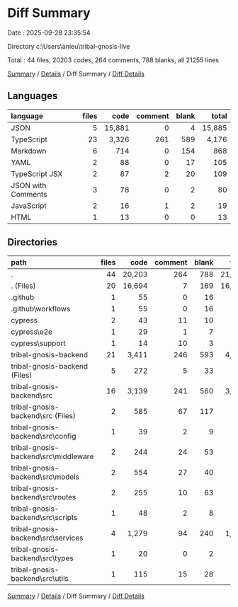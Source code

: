 # Diff Summary

Date : 2025-09-28 23:35:54

Directory c:\\Users\\anieu\\tribal-gnosis-live

Total : 44 files,  20203 codes, 264 comments, 788 blanks, all 21255 lines

[Summary](results.md) / [Details](details.md) / Diff Summary / [Diff Details](diff-details.md)

## Languages
| language | files | code | comment | blank | total |
| :--- | ---: | ---: | ---: | ---: | ---: |
| JSON | 5 | 15,881 | 0 | 4 | 15,885 |
| TypeScript | 23 | 3,326 | 261 | 589 | 4,176 |
| Markdown | 6 | 714 | 0 | 154 | 868 |
| YAML | 2 | 88 | 0 | 17 | 105 |
| TypeScript JSX | 2 | 87 | 2 | 20 | 109 |
| JSON with Comments | 3 | 78 | 0 | 2 | 80 |
| JavaScript | 2 | 16 | 1 | 2 | 19 |
| HTML | 1 | 13 | 0 | 0 | 13 |

## Directories
| path | files | code | comment | blank | total |
| :--- | ---: | ---: | ---: | ---: | ---: |
| . | 44 | 20,203 | 264 | 788 | 21,255 |
| . (Files) | 20 | 16,694 | 7 | 169 | 16,870 |
| .github | 1 | 55 | 0 | 16 | 71 |
| .github\\workflows | 1 | 55 | 0 | 16 | 71 |
| cypress | 2 | 43 | 11 | 10 | 64 |
| cypress\\e2e | 1 | 29 | 1 | 7 | 37 |
| cypress\\support | 1 | 14 | 10 | 3 | 27 |
| tribal-gnosis-backend | 21 | 3,411 | 246 | 593 | 4,250 |
| tribal-gnosis-backend (Files) | 5 | 272 | 5 | 33 | 310 |
| tribal-gnosis-backend\\src | 16 | 3,139 | 241 | 560 | 3,940 |
| tribal-gnosis-backend\\src (Files) | 2 | 585 | 67 | 117 | 769 |
| tribal-gnosis-backend\\src\\config | 1 | 39 | 2 | 9 | 50 |
| tribal-gnosis-backend\\src\\middleware | 2 | 244 | 24 | 53 | 321 |
| tribal-gnosis-backend\\src\\models | 2 | 554 | 27 | 40 | 621 |
| tribal-gnosis-backend\\src\\routes | 2 | 255 | 10 | 63 | 328 |
| tribal-gnosis-backend\\src\\scripts | 1 | 48 | 2 | 8 | 58 |
| tribal-gnosis-backend\\src\\services | 4 | 1,279 | 94 | 240 | 1,613 |
| tribal-gnosis-backend\\src\\types | 1 | 20 | 0 | 2 | 22 |
| tribal-gnosis-backend\\src\\utils | 1 | 115 | 15 | 28 | 158 |

[Summary](results.md) / [Details](details.md) / Diff Summary / [Diff Details](diff-details.md)